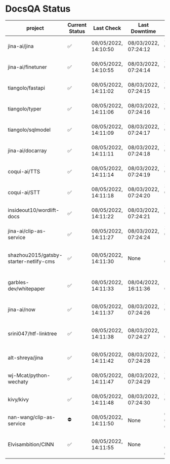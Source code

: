 # DocsQA Status

|               project                |Current Status|     Last Check     |   Last Downtime    |              % Uptime              |
|--------------------------------------|--------------|--------------------|--------------------|------------------------------------|
|jina-ai/jina                          |✅            |08/05/2022, 14:10:50|08/03/2022, 07:24:12|3.189 (since 07/29/2022, 16:38:18)  |
|jina-ai/finetuner                     |✅            |08/05/2022, 14:10:55|08/03/2022, 07:24:14|3.202 (since 07/29/2022, 16:38:18)  |
|tiangolo/fastapi                      |✅            |08/05/2022, 14:11:02|08/03/2022, 07:24:15|3.218 (since 07/29/2022, 16:38:18)  |
|tiangolo/typer                        |✅            |08/05/2022, 14:11:06|08/03/2022, 07:24:16|3.226 (since 07/29/2022, 16:38:18)  |
|tiangolo/sqlmodel                     |✅            |08/05/2022, 14:11:09|08/03/2022, 07:24:17|3.233 (since 07/29/2022, 16:38:18)  |
|jina-ai/docarray                      |✅            |08/05/2022, 14:11:11|08/03/2022, 07:24:18|3.236 (since 07/29/2022, 16:38:18)  |
|coqui-ai/TTS                          |✅            |08/05/2022, 14:11:14|08/03/2022, 07:24:19|3.242 (since 07/29/2022, 16:38:18)  |
|coqui-ai/STT                          |✅            |08/05/2022, 14:11:18|08/03/2022, 07:24:20|3.251 (since 07/29/2022, 16:38:18)  |
|insideout10/wordlift-docs             |✅            |08/05/2022, 14:11:22|08/03/2022, 07:24:21|3.258 (since 07/29/2022, 16:38:18)  |
|jina-ai/clip-as-service               |✅            |08/05/2022, 14:11:27|08/03/2022, 07:24:24|3.272 (since 07/29/2022, 16:38:18)  |
|shazhou2015/gatsby-starter-netlify-cms|✅            |08/05/2022, 14:11:30|None                |100.000 (since 08/03/2022, 10:30:18)|
|garbles-dev/whitepaper                |✅            |08/05/2022, 14:11:33|08/04/2022, 16:11:36|109.961 (since 07/29/2022, 16:38:18)|
|jina-ai/now                           |✅            |08/05/2022, 14:11:37|08/03/2022, 07:24:26|3.290 (since 07/29/2022, 16:38:18)  |
|srini047/htf-linktree                 |✅            |08/05/2022, 14:11:38|08/03/2022, 07:24:27|116.009 (since 07/31/2022, 18:29:28)|
|alt-shreya/jina                       |✅            |08/05/2022, 14:11:42|08/03/2022, 07:24:28|3.300 (since 07/29/2022, 16:38:18)  |
|wj-Mcat/python-wechaty                |✅            |08/05/2022, 14:11:47|08/03/2022, 07:24:29|3.310 (since 07/29/2022, 16:38:18)  |
|kivy/kivy                             |✅            |08/05/2022, 14:11:48|08/03/2022, 07:24:30|3.313 (since 07/29/2022, 16:38:18)  |
|nan-wang/clip-as-service              |⛔️           |08/05/2022, 14:11:50|None                |0.000 (since 08/04/2022, 05:17:56)  |
|Elvisambition/CINN                    |✅            |08/05/2022, 14:11:55|None                |100.000 (since 08/04/2022, 07:09:50)|
